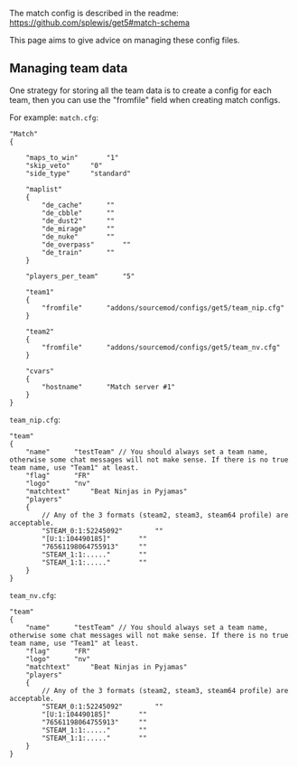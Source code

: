 The match config is described in the readme: https://github.com/splewis/get5#match-schema

This page aims to give advice on managing these config files.

## Managing team data 

One strategy for storing all the team data is to create a config for each team, then you can use the "fromfile" field when creating match configs.

For example:
``match.cfg``:
```
"Match"
{

	"maps_to_win"		"1"
	"skip_veto"		"0"
	"side_type"		"standard"

	"maplist"
	{
		"de_cache"		""
		"de_cbble"		""
		"de_dust2"		""
		"de_mirage"		""
		"de_nuke"		""
		"de_overpass"		""
		"de_train"		""
	}

	"players_per_team"		"5"

	"team1"
	{
		"fromfile"		"addons/sourcemod/configs/get5/team_nip.cfg"
	}

	"team2"
	{
		"fromfile"		"addons/sourcemod/configs/get5/team_nv.cfg"
	}

	"cvars"
	{
		"hostname"		"Match server #1"
	}
}
```

``team_nip.cfg``:
```
"team"
{
	"name"		"testTeam" // You should always set a team name, otherwise some chat messages will not make sense. If there is no true team name, use "Team1" at least.
	"flag"		"FR"
	"logo"		"nv"
	"matchtext"		"Beat Ninjas in Pyjamas"
	"players"
	{
		// Any of the 3 formats (steam2, steam3, steam64 profile) are acceptable.
		"STEAM_0:1:52245092"		""
		"[U:1:104490185]"		""
		"76561198064755913"		""
		"STEAM_1:1:....."		""
		"STEAM_1:1:....."		""
	}
}
```

``team_nv.cfg``:
```
"team"
{
	"name"		"testTeam" // You should always set a team name, otherwise some chat messages will not make sense. If there is no true team name, use "Team1" at least.
	"flag"		"FR"
	"logo"		"nv"
	"matchtext"		"Beat Ninjas in Pyjamas"
	"players"
	{
		// Any of the 3 formats (steam2, steam3, steam64 profile) are acceptable.
		"STEAM_0:1:52245092"		""
		"[U:1:104490185]"		""
		"76561198064755913"		""
		"STEAM_1:1:....."		""
		"STEAM_1:1:....."		""
	}
}
```

